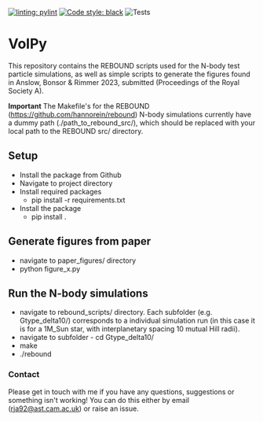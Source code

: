 [![linting: pylint](https://img.shields.io/badge/linting-pylint-yellowgreen)](https://github.com/PyCQA/pylint)
[![Code style: black](https://img.shields.io/badge/code%20style-black-000000.svg)](https://github.com/psf/black)
![Tests](https://github.com/richard17a/VolPy/actions/workflows/python-package.yml/badge.svg)

# VolPy

This repository contains the REBOUND scripts used for the N-body test particle simulations, as well as simple scripts to generate the figures found in Anslow, Bonsor & Rimmer 2023, submitted (Proceedings of the Royal Society A).

**Important** 
The Makefile's for the REBOUND (https://github.com/hannorein/rebound) N-body simulations currently have a dummy path (./path_to_rebound_src/), which should be replaced with your local path to the REBOUND src/ directory.

## Setup
- Install the package from Github
- Navigate to project directory
- Install required packages
	- pip install -r requirements.txt
- Install the package
	- pip install .

## Generate figures from paper
- navigate to paper_figures/ directory
- python figure_x.py

## Run the N-body simulations
- navigate to rebound_scripts/ directory. Each subfolder (e.g. Gtype_delta10/) corresponds to a individual simulation run (in this case it is for a 1M_Sun star, with interplanetary spacing 10 mutual Hill radii).
- navigate to subfolder - cd Gtype_delta10/
- make
- ./rebound


### Contact
Please get in touch with me if you have any questions, suggestions or something isn't working! You can do this either by email ([rja92@ast.cam.ac.uk](mailto:rja92@ast.cam.ac.uk)) or raise an issue.